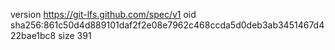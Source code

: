 version https://git-lfs.github.com/spec/v1
oid sha256:861c50d4d889101daf2f2e08e7962c468ccda5d0deb3ab3451467d422bae1bc8
size 391
